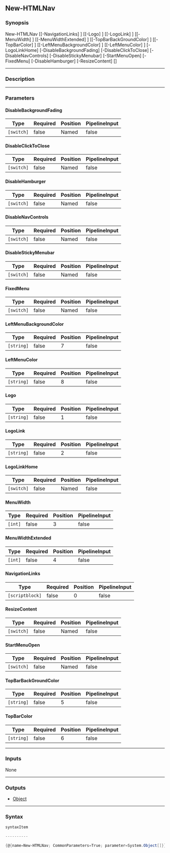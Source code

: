 New-HTMLNav
-----------




### Synopsis

New-HTMLNav [[-NavigationLinks] <scriptblock>] [[-Logo] <string>] [[-LogoLink] <string>] [[-MenuWidth] <int>] [[-MenuWidthExtended] <int>] [[-TopBarBackGroundColor] <string>] [[-TopBarColor] <string>] [[-LeftMenuBackgroundColor] <string>] [[-LeftMenuColor] <string>] [-LogoLinkHome] [-DisableBackgroundFading] [-DisableClickToClose] [-DisableNavControls] [-DisableStickyMenubar] [-StartMenuOpen] [-FixedMenu] [-DisableHamburger] [-ResizeContent] [<CommonParameters>]




---


### Description


---


### Parameters
#### **DisableBackgroundFading**




|Type      |Required|Position|PipelineInput|
|----------|--------|--------|-------------|
|`[switch]`|false   |Named   |false        |



#### **DisableClickToClose**




|Type      |Required|Position|PipelineInput|
|----------|--------|--------|-------------|
|`[switch]`|false   |Named   |false        |



#### **DisableHamburger**




|Type      |Required|Position|PipelineInput|
|----------|--------|--------|-------------|
|`[switch]`|false   |Named   |false        |



#### **DisableNavControls**




|Type      |Required|Position|PipelineInput|
|----------|--------|--------|-------------|
|`[switch]`|false   |Named   |false        |



#### **DisableStickyMenubar**




|Type      |Required|Position|PipelineInput|
|----------|--------|--------|-------------|
|`[switch]`|false   |Named   |false        |



#### **FixedMenu**




|Type      |Required|Position|PipelineInput|
|----------|--------|--------|-------------|
|`[switch]`|false   |Named   |false        |



#### **LeftMenuBackgroundColor**




|Type      |Required|Position|PipelineInput|
|----------|--------|--------|-------------|
|`[string]`|false   |7       |false        |



#### **LeftMenuColor**




|Type      |Required|Position|PipelineInput|
|----------|--------|--------|-------------|
|`[string]`|false   |8       |false        |



#### **Logo**




|Type      |Required|Position|PipelineInput|
|----------|--------|--------|-------------|
|`[string]`|false   |1       |false        |



#### **LogoLink**




|Type      |Required|Position|PipelineInput|
|----------|--------|--------|-------------|
|`[string]`|false   |2       |false        |



#### **LogoLinkHome**




|Type      |Required|Position|PipelineInput|
|----------|--------|--------|-------------|
|`[switch]`|false   |Named   |false        |



#### **MenuWidth**




|Type   |Required|Position|PipelineInput|
|-------|--------|--------|-------------|
|`[int]`|false   |3       |false        |



#### **MenuWidthExtended**




|Type   |Required|Position|PipelineInput|
|-------|--------|--------|-------------|
|`[int]`|false   |4       |false        |



#### **NavigationLinks**




|Type           |Required|Position|PipelineInput|
|---------------|--------|--------|-------------|
|`[scriptblock]`|false   |0       |false        |



#### **ResizeContent**




|Type      |Required|Position|PipelineInput|
|----------|--------|--------|-------------|
|`[switch]`|false   |Named   |false        |



#### **StartMenuOpen**




|Type      |Required|Position|PipelineInput|
|----------|--------|--------|-------------|
|`[switch]`|false   |Named   |false        |



#### **TopBarBackGroundColor**




|Type      |Required|Position|PipelineInput|
|----------|--------|--------|-------------|
|`[string]`|false   |5       |false        |



#### **TopBarColor**




|Type      |Required|Position|PipelineInput|
|----------|--------|--------|-------------|
|`[string]`|false   |6       |false        |





---


### Inputs
None




---


### Outputs
* [Object](https://learn.microsoft.com/en-us/dotnet/api/System.Object)






---


### Syntax
```PowerShell
syntaxItem
```
```PowerShell
----------
```
```PowerShell
{@{name=New-HTMLNav; CommonParameters=True; parameter=System.Object[]}}
```
